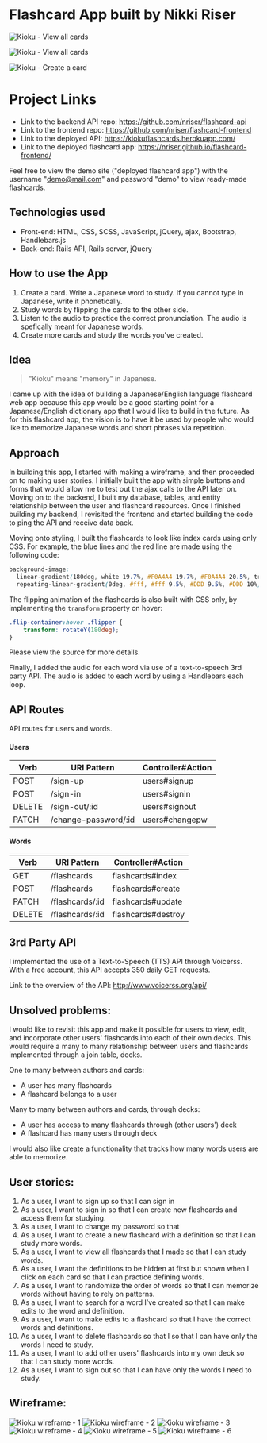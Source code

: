 # Flashcard App built by Nikki Riser
![Kioku - View all cards](https://s3.us-east-2.amazonaws.com/wdi-nikki-projects/Kioku3.png)


![Kioku - View all cards](https://s3.us-east-2.amazonaws.com/wdi-nikki-projects/Kioku.png)


![Kioku - Create a card](https://s3.us-east-2.amazonaws.com/wdi-nikki-projects/Kioku2.png)

# Project Links

- Link to the backend API repo: https://github.com/nriser/flashcard-api
- Link to the frontend repo: https://github.com/nriser/flashcard-frontend
- Link to the deployed API: https://kiokuflashcards.herokuapp.com/
- Link to the deployed flashcard app: https://nriser.github.io/flashcard-frontend/

Feel free to view the demo site ("deployed flashcard app") with the username "demo@mail.com" and password "demo" to view ready-made flashcards.

## Technologies used

- Front-end: HTML, CSS, SCSS, JavaScript, jQuery, ajax, Bootstrap, Handlebars.js
- Back-end: Rails API, Rails server, jQuery

## How to use the App

1. Create a card. Write a Japanese word to study. If you cannot type in Japanese, write it phonetically.
2. Study words by flipping the cards to the other side.
2. Listen to the audio to practice the correct pronunciation. The audio is spefically meant for Japanese words.
3. Create more cards and study the words you've created.

## Idea

> "Kioku" means "memory" in Japanese.

I came up with the idea of building a Japanese/English language flashcard web app because this app would be a good starting point for a Japanese/English dictionary app that I would like to build in the future. As for this flashcard app, the vision is to have it be used by people who would like to memorize Japanese words and short phrases via repetition.

## Approach

In building this app, I started with making a wireframe, and then proceeded on to making user stories. I initially built the app with simple buttons and forms that would allow me to test out the ajax calls to the API later on. Moving on to the backend, I built my database, tables, and entity relationship between the user and flashcard resources. Once I finished building my backend, I revisited the frontend and started building the code to ping the API and receive data back.

Moving onto styling, I built the flashcards to look like index cards using only CSS. For example, the blue lines and the red line are made using the following code:

```css
background-image:
  linear-gradient(180deg, white 19.7%, #F0A4A4 19.7%, #F0A4A4 20.5%, transparent 1px),
  repeating-linear-gradient(0deg, #fff, #fff 9.5%, #DDD 9.5%, #DDD 10%);
```

The flipping animation of the flashcards is also built with CSS only, by implementing the ```transform``` property on hover:

```css
.flip-container:hover .flipper {
	transform: rotateY(180deg);
}
```
Please view the source for more details.

Finally, I added the audio for each word via use of a text-to-speech 3rd party API. The audio is added to each word by using a Handlebars each loop.

## API Routes

API routes for users and words.

#### Users
| Verb   | URI Pattern          | Controller#Action |
|--------|----------------------|-------------------|
| POST   | /sign-up             | users#signup      |
| POST   | /sign-in             | users#signin      |
| DELETE | /sign-out/:id        | users#signout     |
| PATCH  | /change-password/:id | users#changepw    |

#### Words
| Verb   | URI Pattern      | Controller#Action      |
|--------|------------------|------------------------|
| GET    | /flashcards      | flashcards#index       |
| POST   | /flashcards      | flashcards#create      |
| PATCH  | /flashcards/:id  | flashcards#update      |
| DELETE | /flashcards/:id  | flashcards#destroy     |

## 3rd Party API

I implemented the use of a Text-to-Speech (TTS) API through Voicerss. With a free account, this API accepts 350 daily GET requests.

Link to the overview of the API: http://www.voicerss.org/api/

## Unsolved problems:

I would like to revisit this app and make it possible for users to view, edit, and incorporate other users' flashcards into each of their own decks. This would require a many to many relationship between users and flashcards implemented through a join table, decks.

One to many between authors and cards:
  - A user has many flashcards
  - A flashcard belongs to a user

Many to many between authors and cards, through decks:
  - A user has access to many flashcards through (other users') deck
  - A flashcard has many users through deck

I would also like create a functionality that tracks how many words users are able to memorize.

## User stories:

1. As a user, I want to sign up so that I can sign in
2. As a user, I want to sign in so that I can create new flashcards and access them for studying.
3. As a user, I want to change my password so that
4. As a user, I want to create a new flashcard with a definition so that I can study more words.
5. As a user, I want to view all flashcards that I made so that I can study words.
6. As a user, I want the definitions to be hidden at first but shown when I click on each card so that I can practice defining words.
7. As a user, I want to randomize the order of words so that I can memorize words
without having to rely on patterns.
8. As a user, I want to search for a word I’ve created so that I can make edits to the word and definition.
9. As a user, I want to make edits to a flashcard so that I have the correct words and definitions.
10. As a user, I want to delete flashcards so that I so that I can have only the words I need to study.
11. As a user, I want to add other users' flashcards into my own deck so that I can study more words.
12. As a user, I want to sign out so that I can have only the words I need to study.

## Wireframe:

![Kioku wireframe - 1](https://s3.us-east-2.amazonaws.com/wdi-nikki-projects/kioku_1.png)
![Kioku wireframe - 2](https://s3.us-east-2.amazonaws.com/wdi-nikki-projects/kioku_2.png)
![Kioku wireframe - 3](https://s3.us-east-2.amazonaws.com/wdi-nikki-projects/kioku_3.png)
![Kioku wireframe - 4](https://s3.us-east-2.amazonaws.com/wdi-nikki-projects/kioku_4.png)
![Kioku wireframe - 5](https://s3.us-east-2.amazonaws.com/wdi-nikki-projects/kioku_5.png)
![Kioku wireframe - 6](https://s3.us-east-2.amazonaws.com/wdi-nikki-projects/kioku_6.png)
